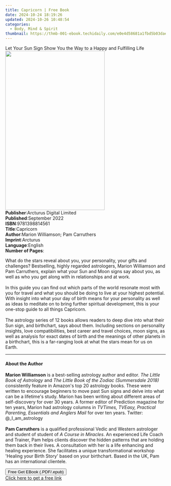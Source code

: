 ```yaml
---
title: Capricorn | Free Book
date: 2024-10-24 18:19:26
updated: 2024-10-26 10:48:54
categories:
  - Body, Mind & Spirit
thumbnail: https://thmb-001-ebook.techidaily.com/e0e4d58681a1fbd5b03dae73b8b9f5e2e2f12cd5d1096fb7b649ddf5c173bb40.jpg
---
```

<main id="book-container">
  <div class="flex flex-col">
    <div class="book-brief flex-1 py-6 px-4 sm:p-6 md:py-10 md:px-8">
      <!-- brief-->
      <div class="book-brief-main">
        Let Your Sun Sign Show You the Way to a Happy and Fulfilling Life
      </div>
    </div>
    <div
      class="book-meta-info flex-1 grid gap-4 col-start-1 col-end-3 row-start-1 sm:mb-6 sm:grid-cols-4 lg:gap-6 lg:col-start-2 lg:row-end-6 lg:row-span-6 lg:mb-0"
    >
      <div
        class="book-meta-info-left place-content-center mt-4 p-4 text-sm leading-6 col-start-2 col-span-2 dark:text-slate-400"
      >
        <img
          class="w-full h-500 object-cover rounded-lg sm:h-255 sm:col-span-2 lg:col-span-full"
          src="https://img-001-ebook.techidaily.com/46b12431e07d14c2ecdf455c79fc4e019f7d0e965b316ffa57a880eb8e88d599.jpg"
          alt=""
          width="312"
          height="500"
        />
      </div>
      <div
        class="book-meta-info-right mt-2 col-start-1 row-start-2 col-span-3 self-center"
      >
        <!-- meta data  -->
        <div class="flex flex-col px-4 md:px-8">
          <div class="flex-1">
            <strong>Publisher</strong>:<span class="px-2"
              >Arcturus Digital Limited</span
            >
          </div>
          <div class="flex-1">
            <strong>Published</strong>:<span class="px-2">September 2022</span>
          </div>
          <div class="flex-1">
            <strong>ISBN</strong>:<span class="px-2">9781398814561</span>
          </div>
          <div class="flex-1">
            <strong>Title</strong>:<span class="px-2">Capricorn</span>
          </div>
          <div class="flex-1">
            <strong>Author</strong>:<span class="px-2"
              >Marion Williamson; Pam Carruthers</span
            >
          </div>
          <div class="flex-1">
            <strong>Imprint</strong>:<span class="px-2">Arcturus</span>
          </div>
          <div class="flex-1">
            <strong>Language</strong>:<span class="px-2">English</span>
          </div>
          <div class="flex-1">
            <strong>Number of Pages</strong>:<span class="px-2"></span>
          </div>
        </div>
      </div>
    </div>
    <div class="book-description flex-1 py-6 px-4 sm:p-6 md:py-10 md:px-8">
      <div class="book-description-main">
        <div accordion-content="" id="description">
          <p></p>
          <p>
            What do the stars reveal about you, your personality, your gifts and
            challenges? Bestselling, highly regarded astrologers, Marion
            Williamson and Pam Carruthers, explain what your Sun and Moon signs
            say about you, as well as who you get along with in relationships
            and at work.<br /><br />In this guide you can find out which parts
            of the world resonate most with you for travel and what you should
            be doing to live at your highest potential. With insight into what
            your day of birth means for your personality as well as ideas to
            meditate on to bring further spiritual development, this is your
            one-stop guide to all things Capricorn.<br /><br />The astrology
            series of 12 books allows readers to deep dive into what their Sun
            sign, and birthchart, says about them. Including sections on
            personality insights, love compatibilities, best career and travel
            choices, moon signs, as well as analysis for exact dates of birth
            and the meanings of other planets in a birthchart, this is a
            far-ranging look at what the stars mean for us on Earth.
          </p>
          <p></p>
        </div>
      </div>
    </div>
    <div class="book-excerpts flex-1 py-6 px-4 sm:p-6 md:py-10 md:px-8">
      <!-- excerpts-->
      <div class="book-excerpts-main">
        <hr />
        <h4 class="placeholder placeholder-heading">
          <span>About the Author</span>
        </h4>
        <p></p>
        <p></p>
        <p>
          <b>Marion Williamson</b> is a best-selling astrology author and
          editor. <i>The Little Book of Astrology</i> and
          <i>The Little Book of the Zodiac (Summersdale 2018) </i>consistently
          feature in Amazon's top 20 astrology books. These were written to
          encourage beginners to move past Sun signs and delve into what can be
          a lifetime's study. Marion has been writing about different areas of
          self-discovery for over 30 years. A former editor of Prediction
          magazine for ten years, Marion had astrology columns in
          <i
            >TVTimes, TVEasy, Practical Parenting, Essentials and Anglers
            Mail</i
          >
          for over ten years. Twitter: @_I_am_astrology<br /><br /><b
            >Pam Carruthers</b
          >
          is a qualified professional Vedic and Western astrologer and student
          of student of <i>A Course in Miracles</i>. An experienced Life Coach
          and Trainer, Pam helps clients discover the hidden patterns that are
          holding them back in their lives. A consultation with her is a life
          enhancing and healing experience. She facilitates a unique
          transformational workshop 'Healing your Birth Story' based on your
          birthchart. Based in the UK, Pam has an international clientele.
        </p>
        <p></p>
        <p></p>
      </div>
    </div>
    <div
      class="book-about-author flex-1 py-6 px-4 sm:p-6 md:py-10 md:px-8"
    ></div>
    <div class="book-free-get flex-1 py-6 px-4 sm:p-6 md:py-10 md:px-8">
      <button
        id="btn-free-get"
        class="bg-blue-500 hover:bg-blue-700 text-white font-bold py-2 px-4 rounded"
      >
        Free Get EBook (.PDF/.epub)
      </button>
      <div id="countdown-display" class="px-2 text-lg mt-2"></div>
      <a
        id="free-link"
        class="hidden bg-blue-500 hover:bg-blue-700 text-white font-bold py-2 px-4 rounded"
        href="https://www.ebooks.com/en-us/book/210533596/capricorn/marion-williamson/"
        target="_blank"
        >Click here to get a free link</a
      >
    </div>
    <script>
      let countdownTime = 0;
      let countdownInterval = null;
      document
        .getElementById('btn-free-get')
        .addEventListener('click', startCountdown);
      function startCountdown() {
        countdownTime = new Date().getTime() + 60000 * 3;
        countdownInterval = setInterval(updateCountdown, 1000);
        document.getElementById('btn-free-get').disabled = true;
        document
          .getElementById('btn-free-get')
          .classList.add('bg-gray-500', 'cursor-not-allowed');
      }
      function updateCountdown() {
        let currentTime = new Date().getTime();
        let timeLeft = countdownTime - currentTime;
        let secondsLeft = Math.floor(timeLeft / 1000);
        document.getElementById('countdown-display').innerHTML =
          `Remaining time: ${secondsLeft} seconds.`;
        if (secondsLeft <= 0) {
          clearInterval(countdownInterval);
          document.getElementById('btn-free-get').classList.add('hidden');
          document.getElementById('free-link').classList.remove('hidden');
          document.getElementById('countdown-display').innerHTML = '';
        }
      }
    </script>
  </div>
</main>
